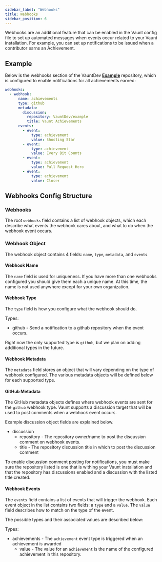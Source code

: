 ```yaml
---
sidebar_label: "Webhooks"
title: Webhooks
sidebar_position: 6
---
```


Webhooks are an additional feature that can be enabled in the Vaunt config file to set up automated messages when events occur related to your Vaunt installation.
For example, you can set up notifications to be issued when a contributor earns an Achievement.

## Example

Below is the webhooks section of the VauntDev **[Example](https://github.com/VauntDev/example)** repository, which is configured to enable notifications for all achievements earned:

```Yaml
webhooks:
  - webhook:
      name: achievements
      type: github
      metadata:
        discussion:
          repository: VauntDev/example
          title: Vaunt Achievements
      events:
        - event:
            type: achievement
            value: Shooting Star
        - event:
            type: achievement
            value: Every Bit Counts
        - event:
            type: achievement
            value: Pull Request Hero
        - event:
            type: achievement
            value: Closer
```

## Webhooks Config Structure

### Webhooks

The root `webhooks` field contains a list of webhook objects, which each describe what events the webhook cares about, and what to do when the webhook event occurs.

### Webhook Object

The webhook object contains 4 fields: `name`, `type`, `metadata`, and `events`

#### Webhook Name

The `name` field is used for uniqueness. If you have more than one webhooks configured you should give them each a unique name.
At this time, the name is not used anywhere except for your own organization.

#### Webhook Type

The `type` field is how you configure what the webhook should do.

Types:

- github - Send a notification to a github repository when the event occurs.

Right now the only supported type is `github`, but we plan on adding additional types in the future.

#### Webhook Metadata

The `metadata` field stores an object that will vary depending on the type of webhook configured.
The various metadata objects will be defined below for each supported type.

#### GitHub Metadata

The GitHub metadata objects defines where webhook events are sent for the `github` webhook type.
Vaunt supports a discussion target that will be used to post comments when a webhook event occurs.

Example discussion object fields are explained below.

- discussion
  - repository - The repository owner/name to post the discussion comment on webhook events.
  - title - The repository discussion title in which to post the discussion comment

To enable discussion comment posting for notifications, you must make sure the repository listed is one that is withing your Vaunt installation
and that the repository has discussions enabled and a discussion with the listed title created.

#### Webhook Events

The `events` field contains a list of events that will trigger the webhook.
Each event object in the list contains two fields: a `type` and a `value`.
The `value` field describes how to match on the type of the event.

The possible types and their associated values are described below:

Types:

- achievements - The `achievement` event type is triggered when an achievement is awarded
  - value - The value for an `achievement` is the name of the configured achievement in this repository.
